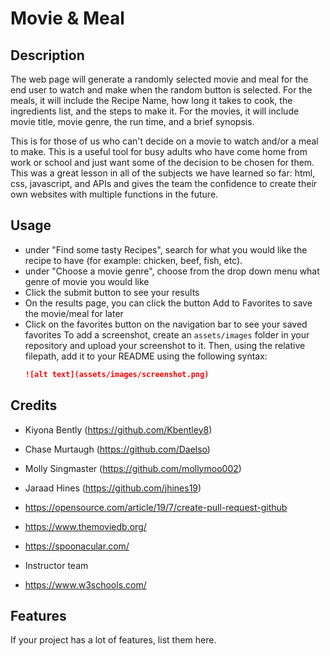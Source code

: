 # Movie & Meal

## Description
The web page will generate a randomly selected movie and meal for the end user to watch and make when the random button is selected. For the meals, it will include the Recipe Name, how long it takes to cook, the ingredients list, and the steps to make it. For the movies, it will include movie title, movie genre, the run time, and a brief synopsis.

This is for those of us who can't decide on a movie to watch and/or a meal to make. This is a useful tool for busy adults who have come home from work or school and just want some of the decision to be chosen for them. This was a great lesson in all of the subjects we have learned so far: html, css, javascript, and APIs and gives the team the confidence to create their own websites with multiple functions in the future.

## Usage
- under "Find some tasty Recipes", search for what you would like the recipe to have (for example: chicken, beef, fish, etc).
- under "Choose a movie genre", choose from the drop down menu what genre of movie you would like
- Click the submit button to see your results
- On the results page, you can click the button Add to Favorites to save the movie/meal for later
- Click on the favorites button on the navigation bar to see your saved favorites
To add a screenshot, create an `assets/images` folder in your repository and upload your screenshot to it. Then, using the relative filepath, add it to your README using the following syntax:
   ```md
   ![alt text](assets/images/screenshot.png) 
   ```
## Credits
- Kiyona Bently (https://github.com/Kbentley8)
- Chase Murtaugh (https://github.com/Daelso)
- Molly Singmaster (https://github.com/mollymoo002)
- Jaraad Hines (https://github.com/jhines19)

- https://opensource.com/article/19/7/create-pull-request-github
- https://www.themoviedb.org/
- https://spoonacular.com/
- Instructor team
- https://www.w3schools.com/
## Features
If your project has a lot of features, list them here.